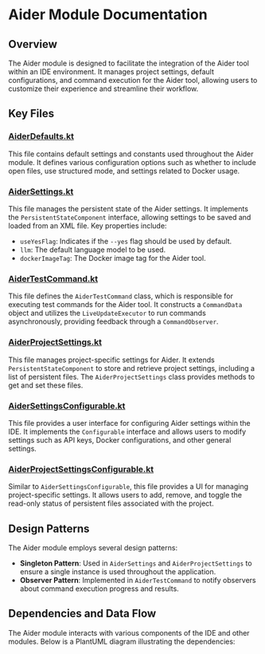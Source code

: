 # Aider Module Documentation

## Overview
The Aider module is designed to facilitate the integration of the Aider tool within an IDE environment. It manages project settings, default configurations, and command execution for the Aider tool, allowing users to customize their experience and streamline their workflow.

## Key Files

### [AiderDefaults.kt](AiderDefaults.kt)
This file contains default settings and constants used throughout the Aider module. It defines various configuration options such as whether to include open files, use structured mode, and settings related to Docker usage.

### [AiderSettings.kt](AiderSettings.kt)
This file manages the persistent state of the Aider settings. It implements the `PersistentStateComponent` interface, allowing settings to be saved and loaded from an XML file. Key properties include:
- `useYesFlag`: Indicates if the `--yes` flag should be used by default.
- `llm`: The default language model to be used.
- `dockerImageTag`: The Docker image tag for the Aider tool.

### [AiderTestCommand.kt](AiderTestCommand.kt)
This file defines the `AiderTestCommand` class, which is responsible for executing test commands for the Aider tool. It constructs a `CommandData` object and utilizes the `LiveUpdateExecutor` to run commands asynchronously, providing feedback through a `CommandObserver`.

### [AiderProjectSettings.kt](AiderProjectSettings.kt)
This file manages project-specific settings for Aider. It extends `PersistentStateComponent` to store and retrieve project settings, including a list of persistent files. The `AiderProjectSettings` class provides methods to get and set these files.

### [AiderSettingsConfigurable.kt](AiderSettingsConfigurable.kt)
This file provides a user interface for configuring Aider settings within the IDE. It implements the `Configurable` interface and allows users to modify settings such as API keys, Docker configurations, and other general settings.

### [AiderProjectSettingsConfigurable.kt](AiderProjectSettingsConfigurable.kt)
Similar to `AiderSettingsConfigurable`, this file provides a UI for managing project-specific settings. It allows users to add, remove, and toggle the read-only status of persistent files associated with the project.

## Design Patterns
The Aider module employs several design patterns:
- **Singleton Pattern**: Used in `AiderSettings` and `AiderProjectSettings` to ensure a single instance is used throughout the application.
- **Observer Pattern**: Implemented in `AiderTestCommand` to notify observers about command execution progress and results.

## Dependencies and Data Flow
The Aider module interacts with various components of the IDE and other modules. Below is a PlantUML diagram illustrating the dependencies:

